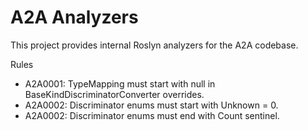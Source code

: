 # A2A Analyzers

This project provides internal Roslyn analyzers for the A2A codebase.

Rules
- A2A0001: TypeMapping must start with null in BaseKindDiscriminatorConverter overrides.
- A2A0002: Discriminator enums must start with Unknown = 0.
- A2A0002: Discriminator enums must end with Count sentinel.
